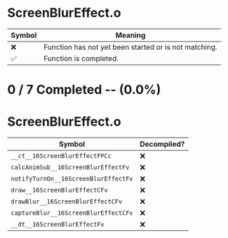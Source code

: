 # ScreenBlurEffect.o
| Symbol | Meaning 
| ------------- | ------------- 
| :x: | Function has not yet been started or is not matching. 
| :white_check_mark: | Function is completed. 


# 0 / 7 Completed -- (0.0%)
# ScreenBlurEffect.o
| Symbol | Decompiled? |
| ------------- | ------------- |
| `__ct__16ScreenBlurEffectFPCc` | :x: |
| `calcAnimSub__16ScreenBlurEffectFv` | :x: |
| `notifyTurnOn__16ScreenBlurEffectFv` | :x: |
| `draw__16ScreenBlurEffectCFv` | :x: |
| `drawBlur__16ScreenBlurEffectCFv` | :x: |
| `captureBlur__16ScreenBlurEffectCFv` | :x: |
| `__dt__16ScreenBlurEffectFv` | :x: |

